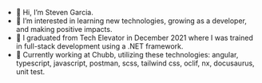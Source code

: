 - 👋 Hi, I’m Steven Garcia.
- 👀 I’m interested in learning new technologies, growing as a developer, and making positive impacts.
- 🌱 I graduated from Tech Elevator in December 2021 where I was trained in full-stack development using a .NET framework.
- 🔧 Currently working at Chubb, utilizing these technologies: angular, typescript, javascript, postman, scss, tailwind css, oclif, nx, docusaurus, unit test.
